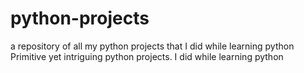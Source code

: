 # python-projects
a repository of all my python projects that I did while learning python
Primitive yet intriguing python projects. I did while learning python
